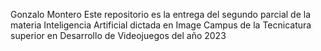 Gonzalo Montero
Este repositorio es la entrega del segundo parcial de la materia Inteligencia Artificial dictada en Image Campus de la Tecnicatura superior en Desarrollo de Videojuegos del año 2023
